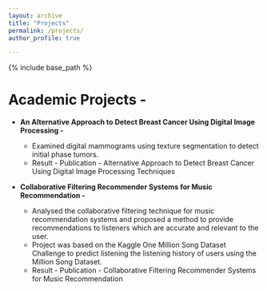 ```yaml
---
layout: archive
title: "Projects"
permalink: /projects/
author_profile: true

---
```


{% include base_path %}

Academic Projects - 
======

* **An Alternative Approach to Detect Breast Cancer Using Digital Image Processing -**

  * Examined digital mammograms using texture segmentation to detect initial phase tumors.
  * Result - Publication - Alternative Approach to Detect Breast Cancer Using Digital Image Processing Techniques
  
* **Collaborative Filtering Recommender Systems for Music Recommendation -**

  * Analysed the collaborative filtering technique for music recommendation systems and proposed a method to provide recommendations to listeners which are accurate and relevant to the user.
  * Project was based on the Kaggle One Million Song Dataset Challenge to predict listening the listening history of users using the Million Song Dataset.
  * Result - Publication - Collaborative Filtering Recommender Systems for Music Recommendation
